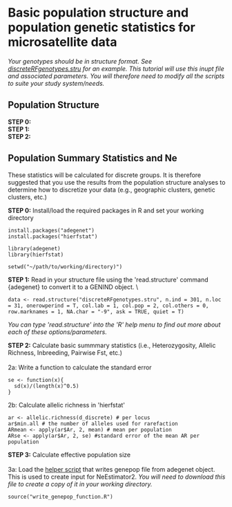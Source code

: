 # Basic population structure and population genetic statistics for microsatellite data
*Your genotypes should be in structure format. See [discreteRFgenotypes.stru](https://github.com/squisquater/Tutorials/blob/main/01.PopStats-PopStr-msats/discreteRFgenotypes.stru) for an example. This tutorial will use this inupt file and associated parameters. You will therefore need to modify all the scripts to suite your study system/needs.*

## Population Structure
**STEP 0:** \
**STEP 1:** \
**STEP 2:**

## Population Summary Statistics and Ne
These statistics will be calculated for discrete groups. It is therefore suggested that you use the results from the population structure analyses to determine how to discretize your data (e.g., geographic clusters, genetic clusters, etc.)

**STEP 0:** Install/load the required packages in R and set your working directory

```
install.packages("adegenet")
install.packages("hierfstat")

library(adegenet)
library(hierfstat)

setwd("~/path/to/working/directory)")
```

**STEP 1:** Read in your structure file using the 'read.structure' command {adegenet} to convert it to a GENIND object. \

```
data <- read.structure("discreteRFgenotypes.stru", n.ind = 301, n.loc = 31, onerowperind = T, col.lab = 1, col.pop = 2, col.others = 0, row.marknames = 1, NA.char = "-9", ask = TRUE, quiet = T)
```
*You can type 'read.structure' into the 'R' help menu to find out more about each of these options/parameters.* 

**STEP 2:** Calculate basic summmary statistics (i.e., Heterozygosity, Allelic Richness, Inbreeding, Pairwise Fst, etc.) \
\
2a: Write a function to calculate the standard error
```
se <- function(x){
  sd(x)/(length(x)^0.5)
} 
```
2b: Calculate allelic richness in 'hierfstat'
```
ar <- allelic.richness(d_discrete) # per locus
ar$min.all # the number of alleles used for rarefaction
ARmean <- apply(ar$Ar, 2, mean) # mean per population
ARse <- apply(ar$Ar, 2, se) #standard error of the mean AR per population
```

**STEP 3:** Calculate effective population size \
\
3a: Load the [helper script](https://github.com/squisquater/Tutorials/blob/main/01.PopStats-PopStr-msats/write_genepop_function.R) that writes genepop file from adegenet object. This is used to create input for NeEstimator2. *You will need to download this file to create a copy of it in your working directory.* 

```
source("write_genepop_function.R")
```
